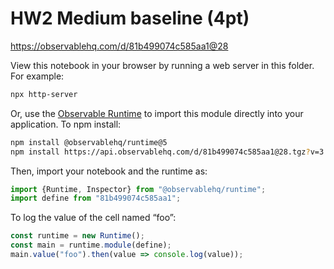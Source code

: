 # HW2 Medium baseline (4pt)

https://observablehq.com/d/81b499074c585aa1@28

View this notebook in your browser by running a web server in this folder. For
example:

~~~sh
npx http-server
~~~

Or, use the [Observable Runtime](https://github.com/observablehq/runtime) to
import this module directly into your application. To npm install:

~~~sh
npm install @observablehq/runtime@5
npm install https://api.observablehq.com/d/81b499074c585aa1@28.tgz?v=3
~~~

Then, import your notebook and the runtime as:

~~~js
import {Runtime, Inspector} from "@observablehq/runtime";
import define from "81b499074c585aa1";
~~~

To log the value of the cell named “foo”:

~~~js
const runtime = new Runtime();
const main = runtime.module(define);
main.value("foo").then(value => console.log(value));
~~~
